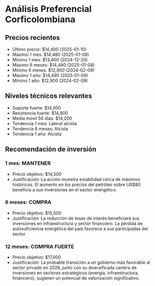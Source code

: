 # Análisis Preferencial Corficolombiana

## Precios recientes
- Último precio: $14,400 (2025-01-10)
- Máximo 1 mes: $14,480 (2025-01-08)
- Mínimo 1 mes: $13,400 (2024-12-20)
- Máximo 6 meses: $14,480 (2025-01-08)
- Mínimo 6 meses: $12,900 (2024-02-09)
- Máximo 1 año: $14,480 (2025-01-08)
- Mínimo 1 año: $12,900 (2024-02-09)

## Niveles técnicos relevantes
- Soporte fuerte: $14,000
- Resistencia fuerte: $14,800
- Media móvil 50 días: $14,200
- Tendencia 1 mes: Lateral alcista
- Tendencia 6 meses: Alcista
- Tendencia 1 año: Alcista

## Recomendación de inversión

### 1 mes: MANTENER
- Precio objetivo: $14,500
- Justificación: La acción muestra estabilidad cerca de máximos históricos. El aumento en los precios del petróleo sobre US$80 beneficia a sus inversiones en el sector energético.

### 6 meses: COMPRA
- Precio objetivo: $15,500
- Justificación: La reducción de tasas de interés beneficiará sus inversiones en infraestructura y sector financiero. La pérdida de autosuficiencia energética del país favorece a sus participadas del sector.

### 12 meses: COMPRA FUERTE
- Precio objetivo: $17,000
- Justificación: La probable transición a un gobierno más favorable al sector privado en 2026, junto con su diversificada cartera de inversiones en sectores estratégicos (energía, infraestructura, financiero), sugieren un potencial de valorización significativo.
